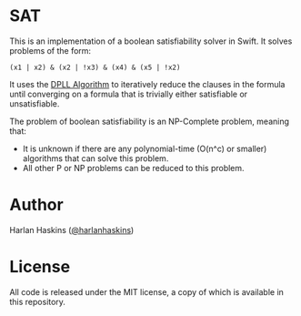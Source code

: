 # SAT

This is an implementation of a boolean satisfiability solver in Swift. It
solves problems of the form:

```
(x1 | x2) & (x2 | !x3) & (x4) & (x5 | !x2)
```

It uses the [DPLL Algorithm](https://en.wikipedia.org/wiki/DPLL_algorithm) to
iteratively reduce the clauses in the formula until converging on a formula
that is trivially either satisfiable or unsatisfiable.

The problem of boolean satisfiability is an NP-Complete problem, meaning that:
  - It is unknown if there are any polynomial-time (O(n^c) or smaller)
    algorithms that can solve this problem.
  - All other P or NP problems can be reduced to this problem.

# Author

Harlan Haskins ([@harlanhaskins](https://github.com/harlanhaskins))

# License

All code is released under the MIT license, a copy of which is available in
this repository.
